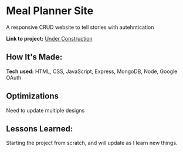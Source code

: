 # Meal Planner Site
A responsive CRUD website to tell stories with autehntication

**Link to project:** <a href=#>Under Construction</a>


## How It's Made:

**Tech used:** HTML, CSS, JavaScript, Express, MongoDB, Node, Google OAuth



## Optimizations
Need to update multiple designs

## Lessons Learned:
Starting the project from scratch, and will update as I learn new things.
